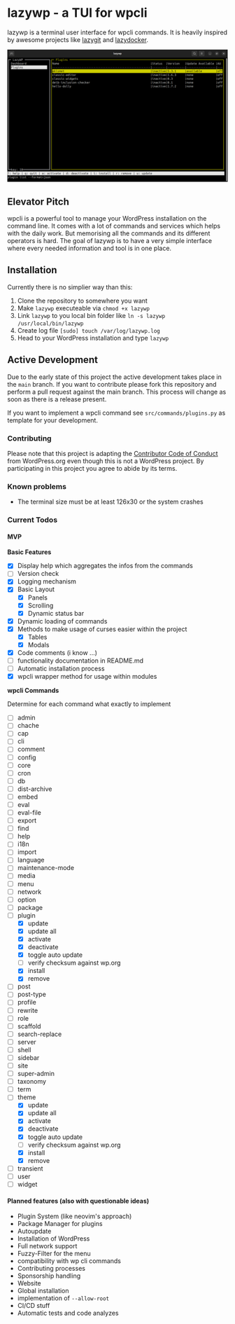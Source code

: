 # lazywp - a TUI for wpcli

lazywp is a terminal user interface for wpcli commands. It is heavily inspired by awesome projects like [lazygit](https://github.com/jesseduffield/lazygit) and [lazydocker](https://github.com/jesseduffield/lazydocker).

![lazywp with the plugin view](/assets/lazywp.png?raw=true "lazywp with the plugin view")

## Elevator Pitch

wpcli is a powerful tool to manage your WordPress installation on the command line. It comes with a lot of commands and services which helps with the daily work. But memorising all the commands and its different operators is hard. The goal of lazywp is to have a very simple interface where every needed information and tool is in one place.

## Installation

Currently there is no simplier way than this:
1. Clone the repository to somewhere you want
1. Make `lazywp` executeable via `chmod +x lazywp`
1. Link `lazywp` to you local bin folder like `ln -s lazywp /usr/local/bin/lazywp`
1. Create log file `[sudo] touch /var/log/lazywp.log`
1. Head to your WordPress installation and type `lazywp`

## Active Development

Due to the early state of this project the active development takes place in the `main` branch. If you want to contribute please fork this repository and perform a pull request against the main branch. This process will change as soon as there is a release present.

If you want to implement a wpcli command see `src/commands/plugins.py` as template for your development.

### Contributing

Please note that this project is adapting the [Contributor Code of Conduct](https://learn.wordpress.org/online-workshops/code-of-conduct/) from WordPress.org even though this is not a WordPress project. By participating in this project you agree to abide by its terms.

### Known problems

* The terminal size must be at least 126x30 or the system crashes

### Current Todos

#### MVP

**Basic Features**
* [x] Display help which aggregates the infos from the commands
* [ ] Version check
* [x] Logging mechanism
* [x] Basic Layout
  * [x] Panels
  * [x] Scrolling
  * [x] Dynamic status bar
* [x] Dynamic loading of commands
* [x] Methods to make usage of curses easier within the project
  * [x] Tables
  * [x] Modals 
* [x] Code comments (i know ...)
* [ ] functionality documentation in README.md
* [ ] Automatic installation process
* [x] wpcli wrapper method for usage within modules

**wpcli Commands**

Determine for each command what exactly to implement

* [ ] admin
* [ ] chache
* [ ] cap
* [ ] cli
* [ ] comment
* [ ] config
* [ ] core
* [ ] cron
* [ ] db
* [ ] dist-archive
* [ ] embed
* [ ] eval
* [ ] eval-file
* [ ] export
* [ ] find
* [ ] help
* [ ] i18n
* [ ] import
* [ ] language
* [ ] maintenance-mode
* [ ] media
* [ ] menu
* [ ] network
* [ ] option
* [ ] package
* [ ] plugin
  * [x] update
  * [x] update all
  * [x] activate
  * [x] deactivate
  * [x] toggle auto update
  * [ ] verify checksum against wp.org
  * [x] install
  * [x] remove
* [ ] post
* [ ] post-type
* [ ] profile
* [ ] rewrite
* [ ] role
* [ ] scaffold
* [ ] search-replace
* [ ] server
* [ ] shell
* [ ] sidebar
* [ ] site
* [ ] super-admin
* [ ] taxonomy
* [ ] term
* [ ] theme
  * [x] update
  * [x] update all
  * [x] activate
  * [x] deactivate
  * [x] toggle auto update
  * [ ] verify checksum against wp.org
  * [x] install
  * [x] remove
* [ ] transient
* [ ] user
* [ ] widget

#### Planned features (also with questionable ideas)

* Plugin System (like neovim's approach)
* Package Manager for plugins
* Autoupdate
* Installation of WordPress
* Full network support
* Fuzzy-Filter for the menu
* compatibility with wp cli commands
* Contributing processes
* Sponsorship handling
* Website
* Global installation
* implementation of `--allow-root`
* CI/CD stuff
* Automatic tests and code analyzes
